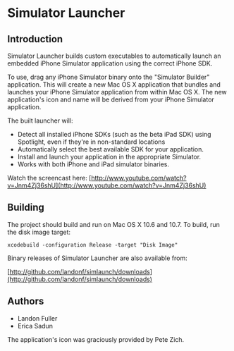 # Simulator Launcher

## Introduction ##

Simulator Launcher builds custom executables to automatically launch an
embedded iPhone Simulator application using the correct iPhone SDK.

To use, drag any iPhone Simulator binary onto the "Simulator Builder"
application. This will create a new Mac OS X application that bundles
and launches your iPhone Simulator application from within Mac OS X. The
new application's icon and name will be derived from your iPhone Simulator
application.

The built launcher will:

* Detect all installed iPhone SDKs (such as the beta iPad SDK) using Spotlight,
  even if they're in non-standard locations
* Automatically select the best available SDK for your application.
* Install and launch your application in the appropriate Simulator.
* Works with both iPhone and iPad simulator binaries.

Watch the screencast here: 
	[http://www.youtube.com/watch?v=Jnm4Zj36shU](http://www.youtube.com/watch?v=Jnm4Zj36shU)

## Building ##

The project should build and run on Mac OS X 10.6 and 10.7. To build, run the disk image target:

```
xcodebuild -configuration Release -target "Disk Image"
```

Binary releases of Simulator Launcher are also available from:

[http://github.com/landonf/simlaunch/downloads](http://github.com/landonf/simlaunch/downloads)

## Authors ##

* Landon Fuller
* Erica Sadun

The application's icon was graciously provided by Pete Zich.